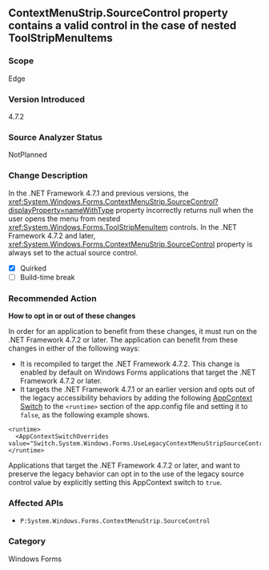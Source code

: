 ## ContextMenuStrip.SourceControl property contains a valid control in the case of nested ToolStripMenuItems

### Scope
Edge

### Version Introduced
4.7.2

### Source Analyzer Status
NotPlanned

### Change Description
In the .NET Framework 4.7.1 and previous versions, the <xref:System.Windows.Forms.ContextMenuStrip.SourceControl?displayProperty=nameWithType> property incorrectly returns null when the user opens the menu from nested <xref:System.Windows.Forms.ToolStripMenuItem> controls. 
In the .NET Framework 4.7.2 and later, <xref:System.Windows.Forms.ContextMenuStrip.SourceControl> property is always set to the actual source control.

- [X] Quirked
- [ ] Build-time break

### Recommended Action
__How to opt in or out of these changes__

In order for an application to benefit from these changes, it must run on the .NET Framework 4.7.2 or later. The application can benefit from these changes in either of the following ways:
- It is recompiled to target the .NET Framework 4.7.2. This change is enabled by default on Windows Forms applications that target the .NET Framework 4.7.2 or later.
- It targets the .NET Framework 4.7.1 or an earlier version and opts out of the legacy accessibility behaviors by adding the following [AppContext Switch](https://docs.microsoft.com/dotnet/framework/configure-apps/file-schema/runtime/appcontextswitchoverrides-element) to the `<runtime>` section of the app.config file and setting it to `false`, as the following example shows.
```
<runtime>
  <AppContextSwitchOverrides value="Switch.System.Windows.Forms.UseLegacyContextMenuStripSourceControlValue=false"/>
</runtime>
``` 
Applications that target the .NET Framework 4.7.2 or later, and want to preserve the legacy behavior can opt in to the use of the legacy source control value by explicitly setting this AppContext switch to `true`. 


### Affected APIs
 * `P:System.Windows.Forms.ContextMenuStrip.SourceControl`

### Category
Windows Forms

<!--
    ### 460662 
-->



